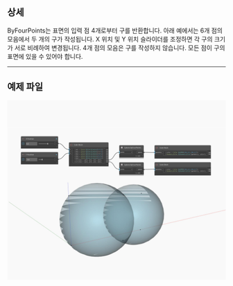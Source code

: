 ## 상세
ByFourPoints는 표면의 입력 점 4개로부터 구를 반환합니다. 아래 예에서는 6개 점의 모음에서 두 개의 구가 작성됩니다. X 위치 및 Y 위치 슬라이더를 조정하면 각 구의 크기가 서로 비례하여 변경됩니다. 4개 점의 모음은 구를 작성하지 않습니다. 모든 점이 구의 표면에 있을 수 있어야 합니다.
___
## 예제 파일

![ByFourPoints](./Autodesk.DesignScript.Geometry.Sphere.ByFourPoints_img.jpg)

